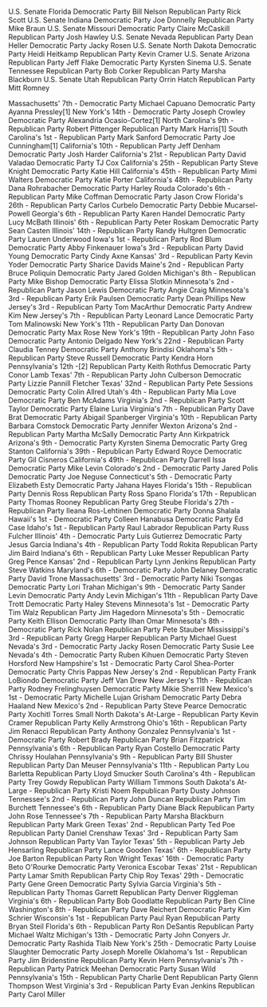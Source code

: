 U.S. Senate	Florida	Democratic Party  Bill Nelson	Republican Party Rick Scott
U.S. Senate	Indiana	Democratic Party  Joe Donnelly	Republican Party Mike Braun
U.S. Senate	Missouri	Democratic Party  Claire McCaskill	Republican Party Josh Hawley
U.S. Senate	Nevada	Republican Party Dean Heller	Democratic Party  Jacky Rosen
U.S. Senate	North Dakota	Democratic Party  Heidi Heitkamp	Republican Party Kevin Cramer
U.S. Senate	Arizona	Republican Party Jeff Flake	Democratic Party  Kyrsten Sinema
U.S. Senate	Tennessee	Republican Party Bob Corker	Republican Party Marsha Blackburn
U.S. Senate	Utah	Republican Party Orrin Hatch	Republican Party Mitt Romney

Massachusetts' 7th -	Democratic Party  Michael Capuano	Democratic Party  Ayanna Pressley[1]
New York's 14th -	Democratic Party  Joseph Crowley	Democratic Party  Alexandria Ocasio-Cortez[1]
North Carolina's 9th -	Republican Party Robert Pittenger	Republican Party Mark Harris[1]
South Carolina's 1st -	Republican Party Mark Sanford	Democratic Party  Joe Cunningham[1]
California's 10th -	Republican Party Jeff Denham	Democratic Party  Josh Harder
California's 21st -	Republican Party David Valadao	Democratic Party  TJ Cox
California's 25th -	Republican Party Steve Knight	Democratic Party  Katie Hill
California's 45th -	Republican Party Mimi Walters	Democratic Party  Katie Porter
California's 48th -	Republican Party Dana Rohrabacher	Democratic Party  Harley Rouda
Colorado's 6th -	Republican Party Mike Coffman	Democratic Party  Jason Crow
Florida's 26th -	Republican Party Carlos Curbelo	Democratic Party  Debbie Mucarsel-Powell
Georgia's 6th -	Republican Party Karen Handel	Democratic Party  Lucy McBath
Illinois' 6th -	Republican Party Peter Roskam	Democratic Party  Sean Casten
Illinois' 14th -	Republican Party Randy Hultgren	Democratic Party  Lauren Underwood
Iowa's 1st -	Republican Party Rod Blum	Democratic Party  Abby Finkenauer
Iowa's 3rd -	Republican Party David Young	Democratic Party  Cindy Axne
Kansas' 3rd -	Republican Party Kevin Yoder	Democratic Party  Sharice Davids
Maine's 2nd -	Republican Party Bruce Poliquin	Democratic Party  Jared Golden
Michigan's 8th -	Republican Party Mike Bishop	Democratic Party  Elissa Slotkin
Minnesota's 2nd -	Republican Party Jason Lewis	Democratic Party  Angie Craig
Minnesota's 3rd -	Republican Party Erik Paulsen	Democratic Party  Dean Phillips
New Jersey's 3rd -	Republican Party Tom MacArthur	Democratic Party  Andrew Kim
New Jersey's 7th -	Republican Party Leonard Lance	Democratic Party  Tom Malinowski
New York's 11th -	Republican Party Dan Donovan	Democratic Party  Max Rose
New York's 19th -	Republican Party John Faso	Democratic Party  Antonio Delgado
New York's 22nd -	Republican Party Claudia Tenney	Democratic Party  Anthony Brindisi
Oklahoma's 5th -	Republican Party Steve Russell	Democratic Party  Kendra Horn
Pennsylvania's 12th -[2]	Republican Party Keith Rothfus	Democratic Party  Conor Lamb
Texas' 7th -	Republican Party John Culberson	Democratic Party  Lizzie Pannill Fletcher
Texas' 32nd -	Republican Party Pete Sessions	Democratic Party  Colin Allred
Utah's 4th -	Republican Party Mia Love	Democratic Party  Ben McAdams
Virginia's 2nd -	Republican Party Scott Taylor	Democratic Party  Elaine Luria
Virginia's 7th -	Republican Party Dave Brat	Democratic Party  Abigail Spanberger
Virginia's 10th -	Republican Party Barbara Comstock	Democratic Party  Jennifer Wexton
Arizona's 2nd -	Republican Party Martha McSally	Democratic Party  Ann Kirkpatrick
Arizona's 9th -	Democratic Party  Kyrsten Sinema	Democratic Party  Greg Stanton
California's 39th -	Republican Party Edward Royce	Democratic Party  Gil Cisneros
California's 49th -	Republican Party Darrell Issa	Democratic Party  Mike Levin
Colorado's 2nd -	Democratic Party  Jared Polis	Democratic Party  Joe Neguse
Connecticut's 5th -	Democratic Party  Elizabeth Esty	Democratic Party  Jahana Hayes
Florida's 15th -	Republican Party Dennis Ross	Republican Party Ross Spano
Florida's 17th -	Republican Party Thomas Rooney	Republican Party Greg Steube
Florida's 27th -	Republican Party Ileana Ros-Lehtinen	Democratic Party  Donna Shalala
Hawaii's 1st -	Democratic Party  Colleen Hanabusa	Democratic Party  Ed Case
Idaho's 1st -	Republican Party Raul Labrador	Republican Party Russ Fulcher
Illinois' 4th -	Democratic Party  Luis Gutierrez	Democratic Party  Jesus Garcia
Indiana's 4th -	Republican Party Todd Rokita	Republican Party Jim Baird
Indiana's 6th -	Republican Party Luke Messer	Republican Party Greg Pence
Kansas' 2nd -	Republican Party Lynn Jenkins	Republican Party Steve Watkins
Maryland's 6th -	Democratic Party  John Delaney	Democratic Party  David Trone
Massachusetts' 3rd -	Democratic Party  Niki Tsongas	Democratic Party  Lori Trahan
Michigan's 9th -	Democratic Party  Sander Levin	Democratic Party  Andy Levin
Michigan's 11th -	Republican Party Dave Trott	Democratic Party  Haley Stevens
Minnesota's 1st -	Democratic Party  Tim Walz	Republican Party Jim Hagedorn
Minnesota's 5th -	Democratic Party  Keith Ellison	Democratic Party  Ilhan Omar
Minnesota's 8th -	Democratic Party  Rick Nolan	Republican Party Pete Stauber
Mississippi's 3rd -	Republican Party Gregg Harper	Republican Party Michael Guest
Nevada's 3rd -	Democratic Party  Jacky Rosen	Democratic Party  Susie Lee
Nevada's 4th -	Democratic Party  Ruben Kihuen	Democratic Party  Steven Horsford
New Hampshire's 1st -	Democratic Party  Carol Shea-Porter	Democratic Party  Chris Pappas
New Jersey's 2nd -	Republican Party Frank LoBiondo	Democratic Party  Jeff Van Drew
New Jersey's 11th -	Republican Party Rodney Frelinghuysen	Democratic Party  Mikie Sherrill
New Mexico's 1st -	Democratic Party  Michelle Lujan Grisham	Democratic Party  Debra Haaland
New Mexico's 2nd -	Republican Party Steve Pearce	Democratic Party  Xochitl Torres Small
North Dakota's At-Large -	Republican Party Kevin Cramer	Republican Party Kelly Armstrong
Ohio's 16th -	Republican Party Jim Renacci	Republican Party Anthony Gonzalez
Pennsylvania's 1st -	Democratic Party  Robert Brady	Republican Party Brian Fitzpatrick
Pennsylvania's 6th -	Republican Party Ryan Costello	Democratic Party  Chrissy Houlahan
Pennsylvania's 9th -	Republican Party Bill Shuster	Republican Party Dan Meuser
Pennsylvania's 11th -	Republican Party Lou Barletta	Republican Party Lloyd Smucker
South Carolina's 4th -	Republican Party Trey Gowdy	Republican Party William Timmons
South Dakota's At-Large -	Republican Party Kristi Noem	Republican Party Dusty Johnson
Tennessee's 2nd -	Republican Party John Duncan	Republican Party Tim Burchett
Tennessee's 6th -	Republican Party Diane Black	Republican Party John Rose
Tennessee's 7th -	Republican Party Marsha Blackburn	Republican Party Mark Green
Texas' 2nd -	Republican Party Ted Poe	Republican Party Daniel Crenshaw
Texas' 3rd -	Republican Party Sam Johnson	Republican Party Van Taylor
Texas' 5th -	Republican Party Jeb Hensarling	Republican Party Lance Gooden
Texas' 6th -	Republican Party Joe Barton	Republican Party Ron Wright
Texas' 16th -	Democratic Party  Beto O'Rourke	Democratic Party  Veronica Escobar
Texas' 21st -	Republican Party Lamar Smith	Republican Party Chip Roy
Texas' 29th -	Democratic Party  Gene Green	Democratic Party  Sylvia Garcia
Virginia's 5th -	Republican Party Thomas Garrett	Republican Party Denver Riggleman
Virginia's 6th -	Republican Party Bob Goodlatte	Republican Party Ben Cline
Washington's 8th -	Republican Party Dave Reichert	Democratic Party  Kim Schrier
Wisconsin's 1st -	Republican Party Paul Ryan	Republican Party Bryan Steil
Florida's 6th -	Republican Party Ron DeSantis	Republican Party Michael Waltz
Michigan's 13th -	Democratic Party  John Conyers Jr.	Democratic Party  Rashida Tlaib
New York's 25th -	Democratic Party  Louise Slaughter	Democratic Party  Joseph Morelle
Oklahoma's 1st -	Republican Party Jim Bridenstine	Republican Party Kevin Hern
Pennsylvania's 7th -	Republican Party Patrick Meehan	Democratic Party  Susan Wild
Pennsylvania's 15th -	Republican Party Charlie Dent	Republican Party Glenn Thompson
West Virginia's 3rd -	Republican Party Evan Jenkins	Republican Party Carol Miller
